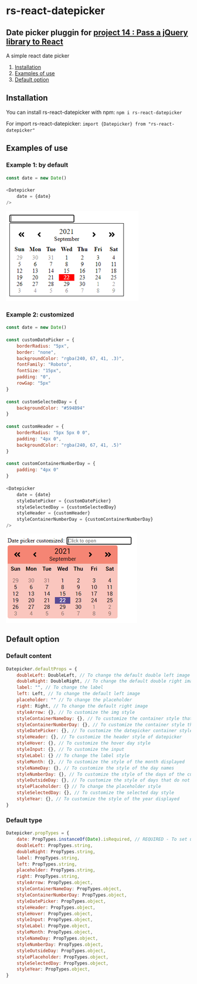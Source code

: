 # rs-react-datepicker

## Date picker pluggin for [project 14 : Pass a jQuery library to React](https://github.com/remisany/RemiSany_14_08092021)

A simple react date picker

1. [Installation](#Installation)
2. [Examples of use](#Example)
3. [Default option](#Default)

<div id='Installation'>

## Installation

You can install rs-react-datepicker with npm:
`npm i rs-react-datepicker`

For import rs-react-datepicker:
`import {Datepicker} from "rs-react-datepicker"`

<div id='Example'>

## Examples of use

### Example 1: by default

```js
const date = new Date()

<Datepicker
    date = {date}
/>
```

![Alt text](/examples/By_default.PNG)

### Example 2: customized

```js
const date = new Date()

const customDatePicker = {
    borderRadius: "5px",
    border: "none",
    backgroundColor: "rgba(240, 67, 41, .3)",
    fontFamily: "Roboto",
    fontSize: "15px",
    padding: "0",
    rowGap: "5px"
}

const customSelectedDay = {
    backgroundColor: "#594B94"
}

const customHeader = {
    borderRadius: "5px 5px 0 0",
    padding: "4px 0",
    backgroundColor: "rgba(240, 67, 41, .5)"
}

const customContainerNumberDay = {
    padding: "4px 0"
}

<Datepicker
    date = {date}
    styleDatePicker = {customDatePicker}
    styleSelectedDay = {customSelectedDay}
    styleHeader = {customHeader}
    styleContainerNumberDay = {customContainerNumberDay}
/>
```

![Alt text](/examples/Customized.PNG) 

<div id='Default'>

## Default option

### Default content

```js
Datepicker.defaultProps = {
    doubleLeft: DoubleLeft, // To change the default double left image
    doubleRight: DoubleRight, // To change the default double right image
    label: "", // To change the label
    left: Left, // To change the default left image
    placeholder: "" // To change the placeholder
    right: Right, // To change the default right image
    styleArrow: {}, // To customize the img style
    styleContainerNameDay: {}, // To customize the container style that contains the day names
    styleContainerNumberDay: {}, // To customize the container style that contains the day numbers
    styleDatePicker: {}, // To customize the datepicker container style
    styleHeader: {}, // To customize the header style of datepicker
    styleHover: {}, // To customize the hover day style
    styleInput: {}, // To customize the input
    styleLabel: {} // To change the label style
    styleMonth: {}, // To customize the style of the month displayed
    styleNameDay: {}, // To customize the style of the day names
    styleNumberDay: {}, // To customize the style of the days of the current month
    styleOutsideDay: {}, // To customize the style of days that do not belong to the current month
    stylePlaceholder: {} // To change the placeholder style
    styleSelectedDay: {}, // To customize the selected day style
    styleYear: {}, // To customize the style of the year displayed
}
```

### Default type

```js
Datepicker.propTypes = {
    date: PropTypes.instanceOf(Date).isRequired, // REQUIRED - To set up date
    doubleLeft: PropTypes.string,
    doubleRight: PropTypes.string,
    label: PropTypes.string,
    left: PropTypes.string,
    placeholder: PropTypes.string,
    right: PropTypes.string,
    styleArrow: PropTypes.object,
    styleContainerNameDay: PropTypes.object,
    styleContainerNumberDay: PropTypes.object,
    styleDatePicker: PropTypes.object,
    styleHeader: PropTypes.object,
    styleHover: PropTypes.object,
    styleInput: PropTypes.object,
    styleLabel: PropType.object,
    styleMonth: PropTypes.object,
    styleNameDay: PropTypes.object,
    styleNumberDay: PropTypes.object,
    styleOutsideDay: PropTypes.object,
    stylePlaceholder: PropTypes.object,
    styleSelectedDay: PropTypes.object,
    styleYear: PropTypes.object,
}
```